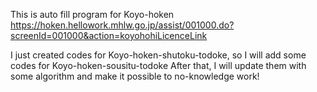 This is auto fill program for Koyo-hoken
https://hoken.hellowork.mhlw.go.jp/assist/001000.do?screenId=001000&action=koyohohiLicenceLink

I just created codes for Koyo-hoken-shutoku-todoke, so I will add some codes for Koyo-hoken-sousitu-todoke
After that, I will update them with some algorithm and make it possible to no-knowledge work!
